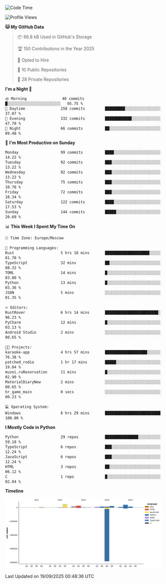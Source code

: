 <!--START_SECTION:waka-->
![Code Time](http://img.shields.io/badge/Code%20Time-818%20hrs-blue)

![Profile Views](http://img.shields.io/badge/Profile%20Views-1-blue)

**🐱 My GitHub Data** 

> 📦 66.8 kB Used in GitHub's Storage 
 > 
> 🏆 150 Contributions in the Year 2025
 > 
> 💼 Opted to Hire
 > 
> 📜 10 Public Repositories 
 > 
> 🔑 28 Private Repositories 
 > 
**I'm a Night 🦉** 

```text
🌞 Morning                40 commits          █░░░░░░░░░░░░░░░░░░░░░░░░   05.75 % 
🌆 Daytime                258 commits         █████████░░░░░░░░░░░░░░░░   37.07 % 
🌃 Evening                332 commits         ████████████░░░░░░░░░░░░░   47.70 % 
🌙 Night                  66 commits          ██░░░░░░░░░░░░░░░░░░░░░░░   09.48 % 
```
📅 **I'm Most Productive on Sunday** 

```text
Monday                   99 commits          ████░░░░░░░░░░░░░░░░░░░░░   14.22 % 
Tuesday                  92 commits          ███░░░░░░░░░░░░░░░░░░░░░░   13.22 % 
Wednesday                92 commits          ███░░░░░░░░░░░░░░░░░░░░░░   13.22 % 
Thursday                 75 commits          ███░░░░░░░░░░░░░░░░░░░░░░   10.78 % 
Friday                   72 commits          ███░░░░░░░░░░░░░░░░░░░░░░   10.34 % 
Saturday                 122 commits         ████░░░░░░░░░░░░░░░░░░░░░   17.53 % 
Sunday                   144 commits         █████░░░░░░░░░░░░░░░░░░░░   20.69 % 
```


📊 **This Week I Spent My Time On** 

```text
🕑︎ Time Zone: Europe/Moscow

💬 Programming Languages: 
Rust                     5 hrs 18 mins       ████████████████████░░░░░   81.70 % 
TypeScript               32 mins             ██░░░░░░░░░░░░░░░░░░░░░░░   08.32 % 
TOML                     14 mins             █░░░░░░░░░░░░░░░░░░░░░░░░   03.80 % 
Python                   13 mins             █░░░░░░░░░░░░░░░░░░░░░░░░   03.36 % 
JSON                     5 mins              ░░░░░░░░░░░░░░░░░░░░░░░░░   01.35 % 

🔥 Editors: 
RustRover                6 hrs 14 mins       ████████████████████████░   96.23 % 
PyCharm                  12 mins             █░░░░░░░░░░░░░░░░░░░░░░░░   03.13 % 
Android Studio           2 mins              ░░░░░░░░░░░░░░░░░░░░░░░░░   00.65 % 

🐱‍💻 Projects: 
karaoke-app              4 hrs 57 mins       ███████████████████░░░░░░   76.38 % 
patched_rodio            1 hr 17 mins        █████░░░░░░░░░░░░░░░░░░░░   19.84 % 
muzei.ruReservation      11 mins             █░░░░░░░░░░░░░░░░░░░░░░░░   02.90 % 
MaterialDiaryNew         2 mins              ░░░░░░░░░░░░░░░░░░░░░░░░░   00.65 % 
hr_game_main             0 secs              ░░░░░░░░░░░░░░░░░░░░░░░░░   00.23 % 

💻 Operating System: 
Windows                  6 hrs 29 mins       █████████████████████████   100.00 % 
```

**I Mostly Code in Python** 

```text
Python                   29 repos            ███████████████░░░░░░░░░░   59.18 % 
TypeScript               6 repos             ███░░░░░░░░░░░░░░░░░░░░░░   12.24 % 
JavaScript               6 repos             ███░░░░░░░░░░░░░░░░░░░░░░   12.24 % 
HTML                     3 repos             ██░░░░░░░░░░░░░░░░░░░░░░░   06.12 % 
C                        1 repo              █░░░░░░░░░░░░░░░░░░░░░░░░   02.04 % 
```



**Timeline**

![Lines of Code chart](https://raw.githubusercontent.com/adlemx/adlemx/main/assets/bar_graph.png)


 Last Updated on 19/09/2025 00:48:36 UTC
<!--END_SECTION:waka-->
